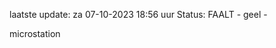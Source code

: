 laatste update: 
za 07-10-2023 18:56   uur 
Status: FAALT - geel - 
<div class="service Y">microstation</div>